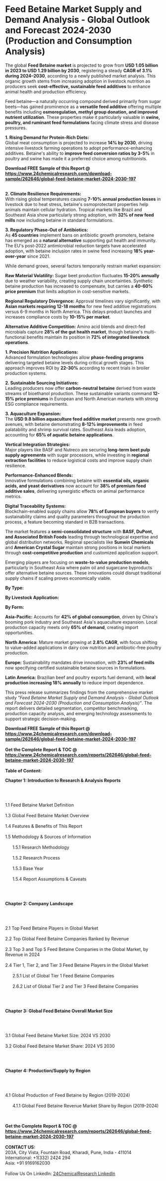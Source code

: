 <h1>Feed Betaine Market Supply and Demand Analysis - Global Outlook and Forecast 2024-2030 (Production and Consumption Analysis)</h1><p>The global <strong>Feed Betaine market</strong> is projected to grow from <strong>USD 1.05 billion in 2023 to USD 1.29 billion by 2030</strong>, registering a steady <strong>CAGR of 3.1% during 2024–2030</strong>, according to a newly published market analysis. This organic growth stems from increasing adoption in livestock nutrition as producers seek <strong>cost-effective, sustainable feed additives</strong> to enhance animal health and production efficiency.</p><p>Feed betaine—a naturally occurring compound derived primarily from sugar beets—has gained prominence as a <strong>versatile feed additive</strong> offering multiple benefits including <strong>osmoregulation, methyl group donation, and improved nutrient utilization</strong>. These properties make it particularly valuable in <strong>swine, poultry, and ruminant feed formulations</strong> facing climate stress and disease pressures.</p><p><strong>1. Rising Demand for Protein-Rich Diets:</strong><br>
Global meat consumption is projected to increase <strong>14% by 2030</strong>, driving intensive livestock farming operations to adopt performance-enhancing additives. Betaine's ability to <strong>improve feed conversion ratios by 3-5%</strong> in poultry and swine has made it a preferred choice among nutritionists.</p><div><b>Download FREE Sample of this Report @ 
            <a href="https://www.24chemicalresearch.com/download-sample/262646/global-feed-betaine-market-2024-2030-197">
            https://www.24chemicalresearch.com/download-sample/262646/global-feed-betaine-market-2024-2030-197</a></b></div><br><p><strong>2. Climate Resilience Requirements:</strong><br>
With rising global temperatures causing <strong>7-10% annual production losses</strong> in livestock due to heat stress, betaine's osmoprotectant properties help animals maintain cellular hydration. Tropical markets like Brazil and Southeast Asia show particularly strong adoption, with <strong>32% of new feed mills</strong> now including betaine in standard formulations.</p><p><strong>3. Regulatory Phase-Out of Antibiotics:</strong><br>
As <strong>45 countries</strong> implement bans on antibiotic growth promoters, betaine has emerged as a <strong>natural alternative</strong> supporting gut health and immunity. The EU's post-2022 antimicrobial reduction targets have accelerated adoption, with betaine inclusion rates in swine feed increasing <strong>18% year-over-year</strong> since 2021.</p><p>While demand grows, several factors temporarily restrain market expansion:</p><p><strong>Raw Material Volatility:</strong> Sugar beet production fluctuates <strong>15-20% annually</strong> due to weather variability, creating supply chain uncertainties. Synthetic betaine production has increased to compensate, but carries a <strong>40-60% price premium</strong> that limits adoption in cost-sensitive markets.</p><p><strong>Regional Regulatory Divergence:</strong> Approval timelines vary significantly, with <strong>Asian markets requiring 12-18 months</strong> for new feed additive registrations versus 6-9 months in North America. This delays product launches and increases compliance costs by <strong>10-15% per market</strong>.</p><p><strong>Alternative Additive Competition:</strong> Amino acid blends and direct-fed microbials capture <strong>28% of the gut health market</strong>, though betaine's multi-functional benefits maintain its position in <strong>72% of integrated livestock operations</strong>.</p><p><strong>1. Precision Nutrition Applications:</strong><br>
Advanced formulation technologies allow <strong>phase-feeding programs</strong> delivering targeted betaine levels during critical growth stages. This approach improves ROI by <strong>22-30%</strong> according to recent trials in broiler production systems.</p><p><strong>2. Sustainable Sourcing Initiatives:</strong><br>
Leading producers now offer <strong>carbon-neutral betaine</strong> derived from waste streams of bioethanol production. These sustainable variants command <strong>12-15% price premiums</strong> in European and North American markets with strong ESG compliance requirements.</p><p><strong>3. Aquaculture Expansion:</strong><br>
The <strong>USD 9.8 billion aquaculture feed additive market</strong> presents new growth avenues, with betaine demonstrating <strong>8-12% improvements</strong> in feed palatability and shrimp survival rates. Southeast Asia leads adoption, accounting for <strong>65% of aquatic betaine applications</strong>.</p><p><strong>Vertical Integration Strategies:</strong><br>
	Major players like BASF and Nutreco are securing <strong>long-term beet pulp supply agreements</strong> with sugar processors, while investing in <strong>regional extraction facilities</strong> to reduce logistical costs and improve supply chain resilience.</p><p><strong>Performance-Enhanced Blends:</strong><br>
	Innovative formulations combining betaine with <strong>essential oils, organic acids, and yeast derivatives</strong> now account for <strong>38% of premium feed additive sales</strong>, delivering synergistic effects on animal performance metrics.</p><p><strong>Digital Traceability Systems:</strong><br>
	Blockchain-enabled supply chains allow <strong>78% of European buyers</strong> to verify sustainability claims and quality parameters throughout the production process, a feature becoming standard in B2B transactions.</p><p>The market features a <strong>semi-consolidated structure</strong> with <strong>BASF, DuPont, and Associated British Foods</strong> leading through technological expertise and global distribution networks. Regional specialists like <strong>Sunwin Chemicals</strong> and <strong>American Crystal Sugar</strong> maintain strong positions in local markets through <strong>cost-competitive production</strong> and customized application support.</p><p>Emerging players are focusing on <strong>waste-to-value production models</strong>, particularly in Southeast Asia where palm oil and sugarcane byproducts offer alternative betaine sources. These innovations could disrupt traditional supply chains if scaling proves economically viable.</p><p><strong>By Type:</strong></p><p><strong>By Livestock Application:</strong></p><p><strong>By Form:</strong></p><p><strong>Asia-Pacific:</strong> Accounts for <strong>42% of global consumption</strong>, driven by China's booming pork industry and Southeast Asia's aquaculture expansion. Local production capacity meets only <strong>65% of demand</strong>, creating import opportunities.</p><p><strong>North America:</strong> Mature market growing at <strong>2.8% CAGR</strong>, with focus shifting to value-added applications in dairy cow nutrition and antibiotic-free poultry production.</p><p><strong>Europe:</strong> Sustainability mandates drive innovation, with <strong>23% of feed mills</strong> now specifying certified sustainable betaine sources in formulations.</p><p><strong>Latin America:</strong> Brazilian beef and poultry exports fuel demand, with <strong>local production increasing 18% annually</strong> to reduce import dependence.</p><p>This press release summarizes findings from the comprehensive market study <em>"Feed Betaine Market Supply and Demand Analysis - Global Outlook and Forecast 2024-2030 (Production and Consumption Analysis)"</em>. The report delivers detailed segmentation, competitor benchmarking, production capacity analysis, and emerging technology assessments to support strategic decision-making.</p><div><b>Download FREE Sample of this Report @ 
            <a href="https://www.24chemicalresearch.com/download-sample/262646/global-feed-betaine-market-2024-2030-197">
            https://www.24chemicalresearch.com/download-sample/262646/global-feed-betaine-market-2024-2030-197</a></b></div><br><div><b>Get the Complete Report & TOC @ 
            <a href="https://www.24chemicalresearch.com/reports/262646/global-feed-betaine-market-2024-2030-197">
            https://www.24chemicalresearch.com/reports/262646/global-feed-betaine-market-2024-2030-197</a></b></div><br>
            <b>Table of Content:</b><p><p><strong>Chapter 1: Introduction to Research &amp; Analysis Reports</strong></p><br />
<br />
<p>1.1 Feed Betaine Market Definition<br /><br />
1.3 Global Feed Betaine Market Overview<br /><br />
1.4 Features &amp; Benefits of This Report<br /><br />
1.5 Methodology &amp; Sources of Information<br /><br />
&nbsp;&nbsp;&nbsp;&nbsp;&nbsp; 1.5.1 Research Methodology<br /><br />
&nbsp;&nbsp;&nbsp;&nbsp;&nbsp; 1.5.2 Research Process<br /><br />
&nbsp;&nbsp;&nbsp;&nbsp;&nbsp; 1.5.3 Base Year<br /><br />
&nbsp;&nbsp;&nbsp;&nbsp;&nbsp; 1.5.4 Report Assumptions &amp; Caveats</p><br />
<br />
<p><strong>Chapter 2: Company Landscape</strong></p><br />
<br />
<p>2.1 Top Feed Betaine Players in Global Market<br /><br />
2.2 Top Global Feed Betaine Companies Ranked by Revenue<br /><br />
2.3 Top 3 and Top 5 Feed Betaine Companies in the Global Market, by Revenue in 2024<br /><br />
2.4 Tier 1, Tier 2, and Tier 3 Feed Betaine Players in the Global Market<br /><br />
&nbsp;&nbsp;&nbsp;&nbsp;&nbsp; 2.5.1 List of Global Tier 1 Feed Betaine Companies<br /><br />
&nbsp;&nbsp;&nbsp;&nbsp;&nbsp; 2.6.2 List of Global Tier 2 and Tier 3 Feed Betaine Companies</p><br />
<br />
<p><strong>Chapter 3: Global Feed Betaine Overall Market Size</strong></p><br />
<br />
<p>3.1 Global Feed Betaine Market Size: 2024 VS 2030<br /><br />
3.2 Global Feed Betaine Market Share: 2024 VS 2030</p><br />
<br />
<p><strong>Chapter 4: Production/Supply by Region</strong></p><br />
<br />
<p>4.1 Global Production of Feed Betaine by Region (2019-2024)<br /><br />
&nbsp;&nbsp;&nbsp;&nbsp;&nbsp; 4.1.1 Global Feed Betaine Revenue Market Share by Region (2019-2024)<br /><br />
&nbsp;&nbsp;&nbsp;</p><div><b>Get the Complete Report & TOC @ 
            <a href="https://www.24chemicalresearch.com/reports/262646/global-feed-betaine-market-2024-2030-197">
            https://www.24chemicalresearch.com/reports/262646/global-feed-betaine-market-2024-2030-197</a></b></div><br><b>CONTACT US:</b><br>
            203A, City Vista, Fountain Road, Kharadi, Pune, India - 411014<br>
            International: +1(332) 2424 294<br>
            Asia: +91 9169162030 <br><br>
            Follow Us On LinkedIn: <a href="https://www.linkedin.com/company/24chemicalresearch/">24ChemicalResearch LinkedIn</a>